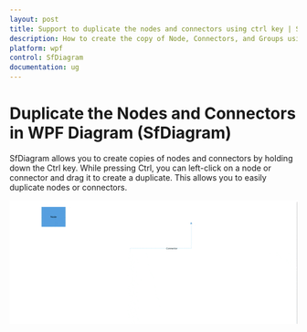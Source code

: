 ```yaml
---
layout: post
title: Support to duplicate the nodes and connectors using ctrl key | Syncfusion.
description: How to create the copy of Node, Connectors, and Groups using ctrl key.
platform: wpf
control: SfDiagram
documentation: ug
---
```

# Duplicate the Nodes and Connectors in WPF Diagram (SfDiagram)

SfDiagram allows you to create copies of nodes and connectors by holding down the Ctrl key. While pressing Ctrl, you can left-click on a node or connector and drag it to create a duplicate. This  allows you to easily duplicate nodes or connectors.

![DuplicateNodesandConnectors](Drag_images/DuplicateNodeandConnectors.gif)
